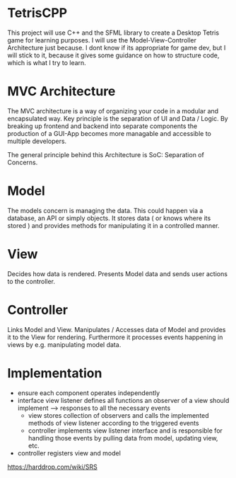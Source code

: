 # TetrisCPP

This project will use C++ and the SFML library to create a Desktop Tetris game for learning purposes.
I will use the Model-View-Controller Architecture just because. I dont know if its appropriate for game dev, but I will stick to it, because it gives some guidance on how to structure code, which is what I try to learn.

# MVC Architecture
The MVC architecture is a way of organizing your code in a modular and encapsulated way. Key principle is the separation of UI and Data / Logic.
By breaking up frontend and backend into separate components the production of a GUI-App becomes more managable and accessible to multiple developers.

The general principle behind this Architecture is SoC: Separation of Concerns.

# Model
The models concern is managing the data. This could happen via a database, an API or simply objects. It stores data ( or knows where its stored ) and provides methods for manipulating it in a controlled manner.

# View
Decides how data is rendered. Presents Model data and sends user actions to the controller.

# Controller
Links Model and View. Manipulates / Accesses data of Model and provides it to the View for rendering. Furthermore it processes events happening in views by e.g. manipulating model data.

# Implementation
- ensure each component operates independently
- interface view listener defines all functions an observer of a view should implement --> responses to all the necessary events
  - view stores collection of observers and calls the implemented methods of view listener according to the triggered events
  - controller implements view listener interface and is responsible for handling those events by pulling data from model, updating view, etc.
- controller registers view and model

https://harddrop.com/wiki/SRS
